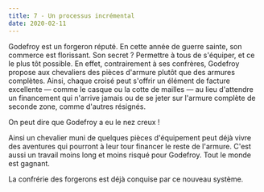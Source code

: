 ```yaml
---
title: 7 - Un processus incrémental
date: 2020-02-11
---
```


Godefroy est un forgeron réputé. En cette année de guerre sainte, son commerce est florissant. Son secret ? Permettre à tous de s'équiper, et ce le plus tôt possible.
En effet, contrairement à ses confrères, Godefroy propose aux chevaliers des pièces d'armure plutôt que des armures complètes. Ainsi, chaque croisé peut s'offrir un élément de facture excellente — comme le casque ou la cotte de mailles — au lieu d'attendre un financement qui n'arrive jamais ou de se jeter sur l'armure complète de seconde zone, comme d'autres résignés.

On peut dire que Godefroy a eu le nez creux !

Ainsi un chevalier muni de quelques pièces d'équipement peut déjà vivre des aventures qui pourront à leur tour financer le reste de l'armure. C'est aussi un travail moins long et moins risqué pour Godefroy. Tout le monde est gagnant.

La confrérie des forgerons est déjà conquise par ce nouveau système.